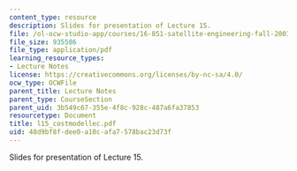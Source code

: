 ```yaml
---
content_type: resource
description: Slides for presentation of Lecture 15.
file: /ol-ocw-studio-app/courses/16-851-satellite-engineering-fall-2003/48d9bf8fdee0a10cafa7578bac23d73f_l15_costmodellec.pdf
file_size: 935586
file_type: application/pdf
learning_resource_types:
- Lecture Notes
license: https://creativecommons.org/licenses/by-nc-sa/4.0/
ocw_type: OCWFile
parent_title: Lecture Notes
parent_type: CourseSection
parent_uid: 3b549c67-355e-4f8c-928c-487a6fa37853
resourcetype: Document
title: l15_costmodellec.pdf
uid: 48d9bf8f-dee0-a10c-afa7-578bac23d73f
---
```

Slides for presentation of Lecture 15.